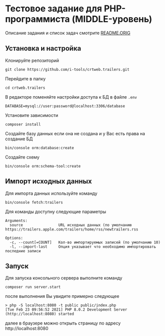 Тестовое задание для PHP-программиста (MIDDLE-уровень)
======================================================

Описание задания и список задач смотрите [README.ORIG](README.ORIG.md)

Установка и настройка
---------------------

Клонируйте репозиторий
```console
git clone https://github.com/i-tools/crtweb.trailers.git
```

Перейдите в папку
```console
cd crtweb.trailers
```

В редакторе поменяйте настройки доступа к БД в файле `.env`
```
DATABASE=mysql://user:password@localhost:3306/database
```

Установите зависимости
```console
composer install
```
Создайте базу данных если она не создана и у Вас есть права на создание БД
```console
bin/console orm:database:create
```

Создайте схему
```console
bin/console orm:schema-tool:create
```

Импорт исходных данных
----------------------

Для импорта данных используйте команду
```console
bin/console fetch:trailers
```
Для команды доступну следующие параметры
```
Arguments:
  source                URL исходных данных (по умолчанию https://trailers.apple.com/trailers/home/rss/newtrailers.rss

Options:
  -c, --count[=COUNT]   Кол-во импортируемых записей (по умолчанию 10)
  -l, --import-last     Опция указывает что необходимо импортировать последние записи
```

Запуск
------

Для запуска консольного сервера выполните команду
```console
composer run server.start
```
после выполнения Вы увидите примерно следующее
```console
> php -S localhost:8080 -t public public/index.php
[Tue Feb 23 09:56:52 2021] PHP 8.0.2 Development Server (http://localhost:8080) started
```
далее в браузере можно открыть страницу по адресу http://localhost:8080
